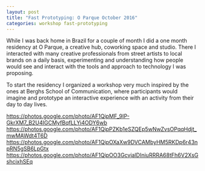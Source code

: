 ```yaml
---
layout: post
title: "Fast Prototyping: O Parque October 2016"
categories: workshop fast-prototyping
---
```


While I was back home in Brazil for a couple of month I did a one month residency at O Parque, a creative hub, coworking space and studio. There I interacted with many creative professionals from street artists to local brands on a daily basis, experimenting and understanding how people would see and interact with the tools and approach to technology I was proposing.

To start the residency I organized a workshop very much inspired by the ones at Berghs School of Communication, where participants would imagine and prototype an interactive experience with an activity from their day to day lives.

https://photos.google.com/photo/AF1QipMF_9IP-GkrXM7_B2U4IGCMyfBqfLLYi4ODY6wb
https://photos.google.com/photo/AF1QipPZKb1eSZQEp5wNwZvsOPqqHdjt_mwMAWdt4T6D
https://photos.google.com/photo/AF1QipOXaXw9DVCAMbyHM5RKDp6r43npRN5gSB6LpGtx
https://photos.google.com/photo/AF1QipOO3GcvjalDIniuRRRA68tFh6V2XsGshcixhSEq
